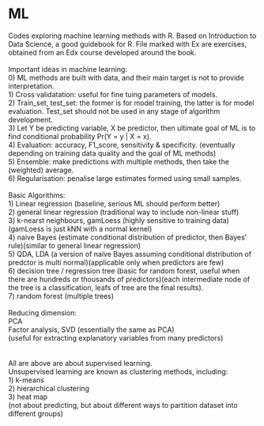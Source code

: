 # ML
Codes exploring machine learning methods with R. Based on Introduction to Data Science, a good guidebook for R. File marked with Ex are exercises, obtained from an Edx course developed around the book. <br/>
<br/>
Important ideas in machine learning: <br/>
    0) ML methods are built with data, and their main target is not to provide interpretation. <br/>
    1) Cross validatation: useful for fine tuing parameters of models. <br/>
    2) Train_set, test_set: the former is for model training, the latter is for model evaluation. Test_set should not be used in any stage of algorithm development. <br/>
    3) Let Y be predicting variable, X be predictor, then ultimate goal of ML is to find conditional probability Pr(Y = y | X = x). <br/>
    4) Evaluation: accuracy, F1_score, sensitivity & specificity. (eventually depending on training data quality and the goal of ML methods) <br/>
    5) Ensemble: make predictions with multiple methods, then take the (weighted) average. <br/>
    6) Regularisation: penalise large estimates formed using small samples. <br/>
<br/>
Basic Algorithms: <br/>
    1) Linear regression (baseline, serious ML should perform better) <br/>
    2) general linear regression (traditional way to include non-linear stuff) <br/>
    3) k-nearst neighbours, gamLoess (highly sensitive to training data)(gamLoess is just kNN with a normal kernel) <br/>
    4) naive Bayes (estimate conditional distribution of predictor, then Bayes' rule)(similar to general linear regression) <br/>
    5) QDA, LDA (a version of naive Bayes assuming conditional distribution of predctor is multi normal)(applicable only when predictors are few) <br/>
    6) decision tree / regression tree (basic for random forest, useful when there are hundreds or thousands of predictors)(each intermediate node of the tree is a classification, leafs of tree are the final results). <br/>
    7) random forest (multiple trees) <br/>
<br/>
Reducing dimension: <br/>
PCA <br/>
Factor analysis, SVD (essentially the same as PCA) <br/>
(useful for extracting explanatory variables from many predictors) <br/>
<br/>
<br/>
All are above are about supervised learning. <br/>
Unsupervised learning are known as clustering methods, including: <br/>
    1) k-means <br/>
    2) hierarchical clustering <br/>
    3) heat map <br/>
(not about predicting, but about different ways to partition dataset into different groups)



